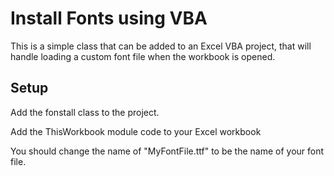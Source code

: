 # Install Fonts using VBA

This is a simple class that can be added to an Excel VBA project, that will handle loading a custom font file when the workbook is opened.

## Setup

Add the fonstall class to the project.

Add the ThisWorkbook module code to your Excel workbook

You should change the name of "MyFontFile.ttf" to be the name of your font file.
